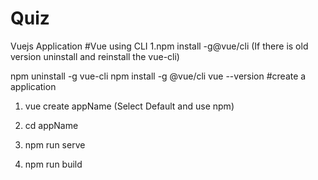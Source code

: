 # Quiz
 Vuejs Application
#Vue using CLI
1.npm install -g@vue/cli (If there is old version uninstall and reinstall the vue-cli)

npm uninstall -g vue-cli
npm install -g @vue/cli
vue --version
#create a application
1. vue create appName (Select Default and use npm)

2. cd appName

3. npm run serve

4. npm run build
